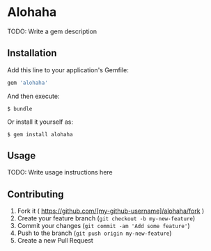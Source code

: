 # Alohaha

TODO: Write a gem description

## Installation

Add this line to your application's Gemfile:

```ruby
gem 'alohaha'
```

And then execute:

    $ bundle

Or install it yourself as:

    $ gem install alohaha

## Usage

TODO: Write usage instructions here

## Contributing

1. Fork it ( https://github.com/[my-github-username]/alohaha/fork )
2. Create your feature branch (`git checkout -b my-new-feature`)
3. Commit your changes (`git commit -am 'Add some feature'`)
4. Push to the branch (`git push origin my-new-feature`)
5. Create a new Pull Request
